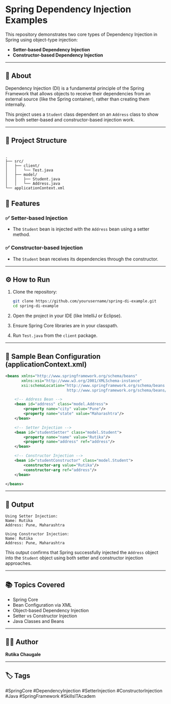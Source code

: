 
# Spring Dependency Injection Examples

This repository demonstrates two core types of Dependency Injection in Spring using object-type injection:

- **Setter-based Dependency Injection**
- **Constructor-based Dependency Injection**

---

## 📘 About

Dependency Injection (DI) is a fundamental principle of the Spring Framework that allows objects to receive their dependencies from an external source (like the Spring container), rather than creating them internally.

This project uses a `Student` class dependent on an `Address` class to show how both setter-based and constructor-based injection work.

---

## 🧱 Project Structure

```

.
├── src/
│   ├── client/
│   │   └── Test.java
│   ├── model/
│   │   ├── Student.java
│   │   └── Address.java
└── applicationContext.xml

````


## 📌 Features

### ✅ Setter-based Injection
- The `Student` bean is injected with the `Address` bean using a setter method.

### ✅ Constructor-based Injection
- The `Student` bean receives its dependencies through the constructor.

---

## ⚙ How to Run

1. Clone the repository:
   ```bash
   git clone https://github.com/yourusername/spring-di-example.git
   cd spring-di-example


2. Open the project in your IDE (like IntelliJ or Eclipse).

3. Ensure Spring Core libraries are in your classpath.

4. Run `Test.java` from the `client` package.

---

## 📄 Sample Bean Configuration (applicationContext.xml)

```xml
<beans xmlns="http://www.springframework.org/schema/beans"
       xmlns:xsi="http://www.w3.org/2001/XMLSchema-instance"
       xsi:schemaLocation="http://www.springframework.org/schema/beans 
                           http://www.springframework.org/schema/beans/spring-beans.xsd">

    <!-- Address Bean -->
    <bean id="address" class="model.Address">
        <property name="city" value="Pune"/>
        <property name="state" value="Maharashtra"/>
    </bean>

    <!-- Setter Injection -->
    <bean id="studentSetter" class="model.Student">
        <property name="name" value="Rutika"/>
        <property name="address" ref="address"/>
    </bean>

    <!-- Constructor Injection -->
    <bean id="studentConstructor" class="model.Student">
        <constructor-arg value="Rutika"/>
        <constructor-arg ref="address"/>
    </bean>

</beans>


````

---

## 🎯 Output

```text
Using Setter Injection:
Name: Rutika
Address: Pune, Maharashtra

Using Constructor Injection:
Name: Rutika
Address: Pune, Maharashtra
```

This output confirms that Spring successfully injected the `Address` object into the `Student` object using both setter and constructor injection approaches.

---

## 📚 Topics Covered

* Spring Core
* Bean Configuration via XML
* Object-based Dependency Injection
* Setter vs Constructor Injection
* Java Classes and Beans

---

## 👩‍💻 Author

**Rutika Chaugale**

---

## 🏷️ Tags

\#SpringCore
\#DependencyInjection
\#SetterInjection
\#ConstructorInjection
\#Java
\#SpringFramework
\#SkillsITAcadem



